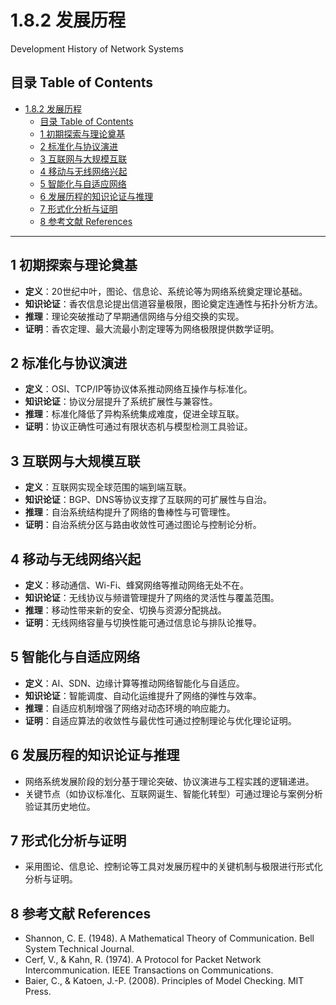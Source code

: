 # 1.8.2 发展历程

Development History of Network Systems

## 目录 Table of Contents

- [1.8.2 发展历程](#182-发展历程)
  - [目录 Table of Contents](#目录-table-of-contents)
  - [1 初期探索与理论奠基](#1-初期探索与理论奠基)
  - [2 标准化与协议演进](#2-标准化与协议演进)
  - [3 互联网与大规模互联](#3-互联网与大规模互联)
  - [4 移动与无线网络兴起](#4-移动与无线网络兴起)
  - [5 智能化与自适应网络](#5-智能化与自适应网络)
  - [6 发展历程的知识论证与推理](#6-发展历程的知识论证与推理)
  - [7 形式化分析与证明](#7-形式化分析与证明)
  - [8 参考文献 References](#8-参考文献-references)

---

## 1 初期探索与理论奠基

- **定义**：20世纪中叶，图论、信息论、系统论等为网络系统奠定理论基础。
- **知识论证**：香农信息论提出信道容量极限，图论奠定连通性与拓扑分析方法。
- **推理**：理论突破推动了早期通信网络与分组交换的实现。
- **证明**：香农定理、最大流最小割定理等为网络极限提供数学证明。

## 2 标准化与协议演进

- **定义**：OSI、TCP/IP等协议体系推动网络互操作与标准化。
- **知识论证**：协议分层提升了系统扩展性与兼容性。
- **推理**：标准化降低了异构系统集成难度，促进全球互联。
- **证明**：协议正确性可通过有限状态机与模型检测工具验证。

## 3 互联网与大规模互联

- **定义**：互联网实现全球范围的端到端互联。
- **知识论证**：BGP、DNS等协议支撑了互联网的可扩展性与自治。
- **推理**：自治系统结构提升了网络的鲁棒性与可管理性。
- **证明**：自治系统分区与路由收敛性可通过图论与控制论分析。

## 4 移动与无线网络兴起

- **定义**：移动通信、Wi-Fi、蜂窝网络等推动网络无处不在。
- **知识论证**：无线协议与频谱管理提升了网络的灵活性与覆盖范围。
- **推理**：移动性带来新的安全、切换与资源分配挑战。
- **证明**：无线网络容量与切换性能可通过信息论与排队论推导。

## 5 智能化与自适应网络

- **定义**：AI、SDN、边缘计算等推动网络智能化与自适应。
- **知识论证**：智能调度、自动化运维提升了网络的弹性与效率。
- **推理**：自适应机制增强了网络对动态环境的响应能力。
- **证明**：自适应算法的收敛性与最优性可通过控制理论与优化理论证明。

## 6 发展历程的知识论证与推理

- 网络系统发展阶段的划分基于理论突破、协议演进与工程实践的逻辑递进。
- 关键节点（如协议标准化、互联网诞生、智能化转型）可通过理论与案例分析验证其历史地位。

## 7 形式化分析与证明

- 采用图论、信息论、控制论等工具对发展历程中的关键机制与极限进行形式化分析与证明。

## 8 参考文献 References

- Shannon, C. E. (1948). A Mathematical Theory of Communication. Bell System Technical Journal.
- Cerf, V., & Kahn, R. (1974). A Protocol for Packet Network Intercommunication. IEEE Transactions on Communications.
- Baier, C., & Katoen, J.-P. (2008). Principles of Model Checking. MIT Press.
